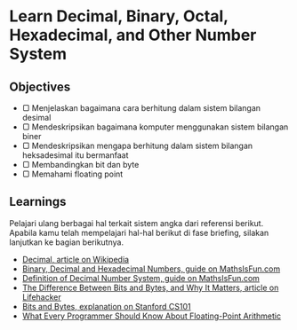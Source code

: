 # Learn Decimal, Binary, Octal, Hexadecimal, and Other Number System

## Objectives

- ▢ Menjelaskan bagaimana cara berhitung dalam sistem bilangan desimal
- ▢ Mendeskripsikan bagaimana komputer menggunakan sistem bilangan biner
- ▢ Mendeskripsikan mengapa berhitung dalam sistem bilangan heksadesimal itu bermanfaat
- ▢ Membandingkan bit dan byte
- ▢ Memahami floating point

## Learnings

Pelajari ulang berbagai hal terkait sistem angka dari referensi berikut. Apabila kamu telah mempelajari hal-hal berikut di fase briefing, silakan lanjutkan ke bagian berikutnya.

- [Decimal, article on Wikipedia](https://en.wikipedia.org/wiki/Decimal)
- [Binary, Decimal and Hexadecimal Numbers, guide on MathsIsFun.com](http://www.mathsisfun.com/binary-decimal-hexadecimal.html)
- [Definition of Decimal Number System, guide on MathsIsFun.com](http://www.mathsisfun.com/definitions/decimal-number-system.html)
- [The Difference Between Bits and Bytes, and Why It Matters, article on Lifehacker](http://lifehacker.com/the-difference-between-bits-and-bytes-and-why-it-matte-510705022)
- [Bits and Bytes, explanation on Stanford CS101](https://web.stanford.edu/class/cs101/bits-bytes.html)
- [What Every Programmer Should Know About Floating-Point Arithmetic](http://floating-point-gui.de)
